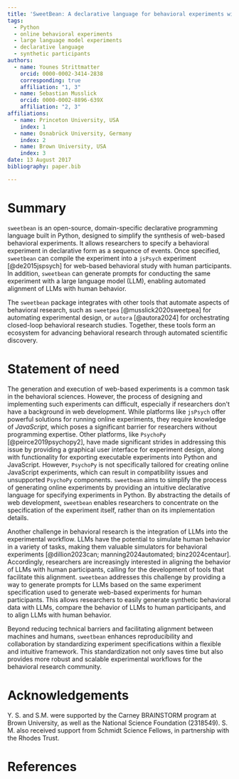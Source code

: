 ```yaml
---
title: 'SweetBean: A declarative language for behavioral experiments with human and artificial participants'
tags:
  - Python
  - online behavioral experiments
  - large language model experiments
  - declarative language
  - synthetic participants
authors:
  - name: Younes Strittmatter
    orcid: 0000-0002-3414-2838
    corresponding: true
    affiliation: "1, 3"
  - name: Sebastian Musslick
    orcid: 0000-0002-8896-639X
    affiliation: "2, 3"
affiliations:
  - name: Princeton University, USA
    index: 1
  - name: Osnabrück University, Germany
    index: 2
  - name: Brown University, USA
    index: 3
date: 13 August 2017
bibliography: paper.bib

---
```


# Summary

`sweetbean` is an open-source, domain-specific declarative programming language built in Python, designed to simplify the synthesis of web-based behavioral experiments. It allows researchers to specify a behavioral experiment in declarative form as a sequence of events. Once specified, `sweetbean` can compile the experiment into a `jsPsych` experiment [@de2015jspsych] for web-based behavioral study with human participants. In addition, `sweetbean` can generate prompts for conducting the same experiment with a large language model (LLM), enabling automated alignment of LLMs with human behavior.

The `sweetbean` package integrates with other tools that automate aspects of behavioral research, such as `sweetpea` [@musslick2020sweetpea] for automating experimental design, or `autora` [@autora2024] for orchestrating closed-loop behavioral research studies. Together, these tools form an ecosystem for advancing behavioral research through automated scientific discovery.

# Statement of need

The generation and execution of web-based experiments is a common task in the behavioral sciences. However, the process of designing and implementing such experiments can difficult, especially if researchers don't have a background in web development.  While platforms like `jsPsych` offer powerful solutions for running online experiments, they require knowledge of *JavaScript*, which poses a significant barrier for researchers without programming expertise.  Other platforms, like `PsychoPy` [@peirce2019psychopy2], have made significant strides in addressing this issue by providing a graphical user interface for experiment design, along with functionality for exporting executable experiments into Python and JavaScript. However, `PsychoPy` is not specifically tailored for creating online JavaScript experiments, which can result in compatibility issues and unsupported `PsychoPy` components.  `sweetbean` aims to simplify the process of generating online experiments by providing an intuitive declarative language for specifying experiments in Python. By abstracting the details of web development, `sweetbean` enables researchers to concentrate on the specification of the experiment itself, rather than on its implementation details.

Another challenge in behavioral research is the integration of LLMs into the experimental workflow. LLMs have the potential to simulate human behavior in a variety of tasks, making them valuable simulators for behavioral experiments [@dillion2023can; manning2024automated; binz2024centaur]. Accordingly, researchers are increasingly interested in aligning the behavior of LLMs with human participants, calling for the development of tools that facilitate this alignment. `sweetbean` addresses this challenge by providing a way to generate prompts for LLMs based on the same experiment specification used to generate web-based experiments for human participants. This allows researchers to easily generate synthetic behavioral data with LLMs, compare the behavior of LLMs to human participants, and to align LLMs with human behavior.

Beyond reducing technical barriers and facilitating alignment between machines and humans, `sweetbean` enhances reproducibility and collaboration by standardizing experiment specifications within a flexible and intuitive framework. This standardization not only saves time but also provides more robust and scalable experimental workflows for the behavioral research community.

# Acknowledgements
Y. S. and S.M. were supported by the Carney BRAINSTORM program at Brown University, as well as the National Science Foundation (2318549). S. M. also received support from Schmidt Science Fellows, in partnership with the Rhodes Trust.

# References